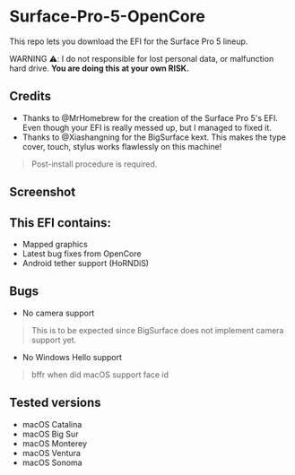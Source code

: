 # Surface-Pro-5-OpenCore

This repo lets you download the EFI for the Surface Pro 5 lineup.

WARNING ⚠️: I  do not responsible for lost personal data, or malfunction hard drive. **You are doing this at your own RISK.**

## Credits
+ Thanks to @MrHomebrew for the creation of the Surface Pro 5's EFI. Even though your EFI is really messed up, but I managed to fixed it.
+ Thanks to @Xiashangning for the BigSurface kext. This makes the type cover, touch, stylus works flawlessly on this machine!
> Post-install procedure is required.

## Screenshot


## This EFI contains:
+ Mapped graphics
+ Latest bug fixes from OpenCore
+ Android tether support (HoRNDiS)

## Bugs
+ No camera support
> This is to be expected since BigSurface does not implement camera support yet.

+ No Windows Hello support
> bffr when did macOS support face id


## Tested versions
+ macOS Catalina
+ macOS Big Sur
+ macOS Monterey
+ macOS Ventura
+ macOS Sonoma

